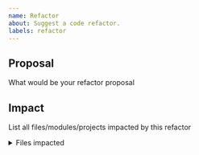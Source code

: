 ```yaml
---
name: Refactor
about: Suggest a code refactor.
labels: refactor
---
```


## Proposal

What would be your refactor proposal

## Impact

List all files/modules/projects impacted by this refactor

<details><summary>Files impacted</summary>
<p>
file.py
</p>
</details>